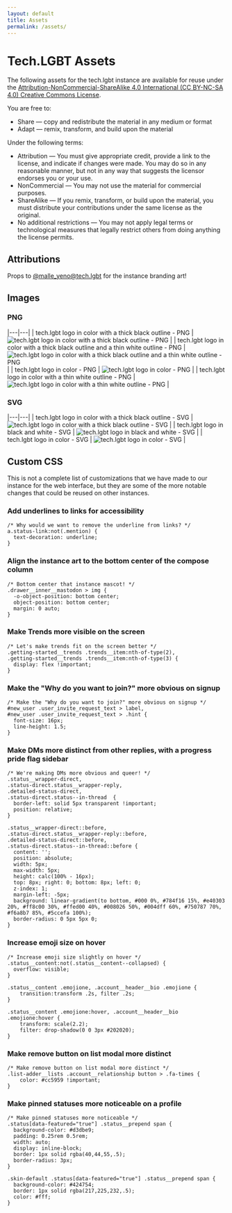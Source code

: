 ```yaml
---
layout: default
title: Assets
permalink: /assets/
---
```


# Tech.LGBT Assets

The following assets for the tech.lgbt instance are available for reuse under the [Attribution-NonCommercial-ShareAlike 4.0 International (CC BY-NC-SA 4.0) Creative Commons License](https://creativecommons.org/licenses/by-nc-sa/4.0/).

You are free to:
- Share — copy and redistribute the material in any medium or format
- Adapt — remix, transform, and build upon the material

Under the following terms:
- Attribution — You must give appropriate credit, provide a link to the license, and indicate if changes were made. You may do so in any reasonable manner, but not in any way that suggests the licensor endorses you or your use.
- NonCommercial — You may not use the material for commercial purposes.
- ShareAlike — If you remix, transform, or build upon the material, you must distribute your contributions under the same license as the original.
- No additional restrictions — You may not apply legal terms or technological measures that legally restrict others from doing anything the license permits.



## Attributions

Props to [@malle_yeno@tech.lgbt](https://tech.lgbt/@malle_yeno/) for the instance branding art!

## Images

### PNG
|---|---|
| tech.lgbt logo in color with a thick black outline - PNG                          | ![tech.lgbt logo in color with a thick black outline - PNG](assets/images/techlgbt_color_black_outline.png)                            |
| tech.lgbt logo in color with a thick black outline and a thin white outline - PNG | ![tech.lgbt logo in color with a thick black outline and a thin white outline - PNG](assets/images/techlgbt_logo_bw_white_outline.png) |
| tech.lgbt logo in color - PNG                                                     | ![tech.lgbt logo in color - PNG](assets/images/techlgbt_logo_color.png)                                                                |
| tech.lgbt logo in color with a thin white outline - PNG                           | ![tech.lgbt logo in color with a thin white outline - PNG](assets/images/techlgbt_logo_white_outline.png)                              |

### SVG
|---|---|
| tech.lgbt logo in color with a thick black outline - SVG | ![tech.lgbt logo in color with a thick black outline - SVG](assets/images/techlgbtlogo_bw.svg) |
| tech.lgbt logo in black and white - SVG                  | ![tech.lgbt logo in black and white - SVG](assets/images/techlgbtlogo_color.svg)               |
| tech.lgbt logo in color - SVG                            | ![tech.lgbt logo in color - SVG](assets/images/techlgbt_logo_emote.svg)                        |


## Custom CSS
This is not a complete list of customizations that we have made to our instance for the web interface, but they are some of the more notable changes that could be reused on other instances.

### Add underlines to links for accessibility
```
/* Why would we want to remove the underline from links? */
a.status-link:not(.mention) {
  text-decoration: underline;
}
```

### Align the instance art to the bottom center of the compose column
```
/* Bottom center that instance mascot! */
.drawer__inner__mastodon > img {
  -o-object-position: bottom center;
  object-position: bottom center;
  margin: 0 auto;
}
```

### Make Trends more visible on the screen
```
/* Let's make trends fit on the screen better */
.getting-started__trends .trends__item:nth-of-type(2),
.getting-started__trends .trends__item:nth-of-type(3) {
  display: flex !important;
}
```


### Make the "Why do you want to join?" more obvious on signup
```
/* Make the "Why do you want to join?" more obvious on signup */
#new_user .user_invite_request_text > label,
#new_user .user_invite_request_text > .hint {
  font-size: 16px;
  line-height: 1.5;
}
```


### Make DMs more distinct from other replies, with a progress pride flag sidebar
```
/* We're making DMs more obvious and queer! */
.status__wrapper-direct,
.status-direct.status__wrapper-reply,
.detailed-status-direct,
.status-direct.status--in-thread  {
  border-left: solid 5px transparent !important;
  position: relative;
}

.status__wrapper-direct::before,
.status-direct.status__wrapper-reply::before,
.detailed-status-direct::before,
.status-direct.status--in-thread::before {
  content: '';
  position: absolute;
  width: 5px;
  max-width: 5px;
  height: calc(100% - 16px);
  top: 8px; right: 0; bottom: 8px; left: 0;
  z-index: 1;
  margin-left: -5px;
  background: linear-gradient(to bottom, #000 0%, #784f16 15%, #e40303 20%, #ff8c00 30%, #ffed00 40%, #008026 50%, #004dff 60%, #750787 70%, #f6a8b7 85%, #5ccefa 100%);
  border-radius: 0 5px 5px 0;
}
```

### Increase emoji size on hover
```
/* Increase emoji size slightly on hover */
.status__content:not(.status__content--collapsed) {
  overflow: visible;
}

.status__content .emojione, .account__header__bio .emojione {
    transition:transform .2s, filter .2s;
}

.status__content .emojione:hover, .account__header__bio .emojione:hover {
    transform: scale(2.2);
    filter: drop-shadow(0 0 3px #202020);
}
```


### Make remove button on list modal more distinct
```
/* Make remove button on list modal more distinct */
.list-adder__lists .account__relationship button > .fa-times {
    color: #cc5959 !important;
}
```


### Make pinned statuses more noticeable on a profile
```
/* Make pinned statuses more noticeable */
.status[data-featured="true"] .status__prepend span {
  background-color: #d3dbe9;
  padding: 0.25rem 0.5rem;
  width: auto;
  display: inline-block;
  border: 1px solid rgba(40,44,55,.5);
  border-radius: 3px;
}

.skin-default .status[data-featured="true"] .status__prepend span {
  background-color: #424754;
  border: 1px solid rgba(217,225,232,.5);
  color: #fff;
}
```
